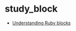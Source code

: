 # study_block

- [Understanding Ruby blocks](https://www.codewithjason.com/understanding-ruby-blocks/)
